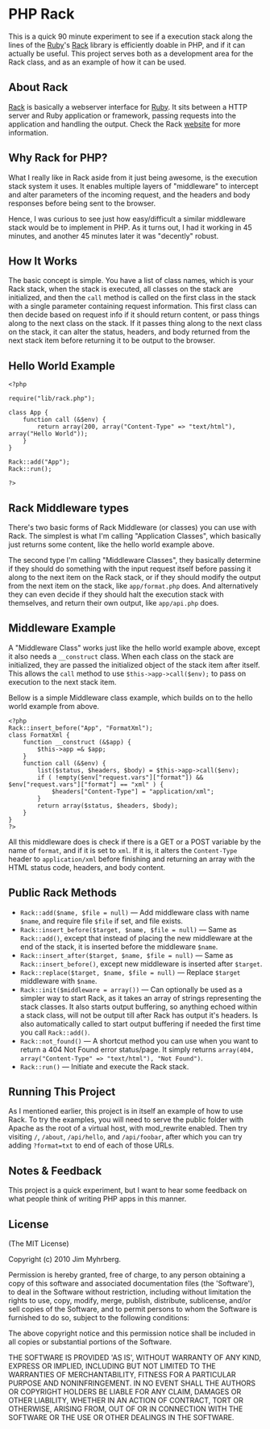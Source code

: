 # PHP Rack

This is a quick 90 minute experiment to see if a execution stack along the lines of the [Ruby][ruby]'s [Rack][rack] library is efficiently doable in PHP, and if it can actually be useful. This project serves both as a development area for the Rack class, and as an example of how it can be used.


## About Rack

[Rack][rack] is basically a webserver interface for [Ruby][ruby]. It sits between a HTTP server and Ruby application or framework, passing requests into the application and handling the output. Check the Rack [website][rack] for more information.


## Why Rack for PHP?

What I really like in Rack aside from it just being awesome, is the execution stack system it uses. It enables multiple layers of "middleware" to intercept and alter parameters of the incoming request, and the headers and body responses before being sent to the browser.

Hence, I was curious to see just how easy/difficult a similar middleware stack would be to implement in PHP. As it turns out, I had it working in 45 minutes, and another 45 minutes later it was "decently" robust.


## How It Works

The basic concept is simple. You have a list of class names, which is your Rack stack, when the stack is executed, all classes on the stack are initialized, and then the `call` method is called on the first class in the stack with a single parameter containing request information. This first class can then decide based on request info if it should return content, or pass things along to the next class on the stack. If it passes thing along to the next class on the stack, it can alter the status, headers, and body returned from the next stack item before returning it to be output to the browser.


## Hello World Example

    <?php
    
    require("lib/rack.php");
    
    class App {
    	function call (&$env) {
            return array(200, array("Content-Type" => "text/html"), array("Hello World"));
    	}
    }
    
    Rack::add("App");
    Rack::run();
    
    ?>


## Rack Middleware types

There's two basic forms of Rack Middleware (or classes) you can use with Rack. The simplest is what I'm calling "Application Classes", which basically just returns some content, like the hello world example above.

The second type I'm calling "Middleware Classes", they basically determine if they should do something with the input request itself before passing it along to the next item on the Rack stack, or if they should modify the output from the next item on the stack, like `app/format.php` does. And alternatively they can even decide if they should halt the execution stack with themselves, and return their own output, like `app/api.php` does.


## Middleware Example

A "Middleware Class" works just like the hello world example above, except it also needs a `__construct` class. When each class on the stack are initialized, they are passed the initialized object of the stack item after itself. This allows the `call` method to use `$this->app->call($env);` to pass on execution to the next stack item.

Bellow is a simple Middleware class example, which builds on to the hello world example from above.

    <?php
    Rack::insert_before("App", "FormatXml");
    class FormatXml {
    	function __construct (&$app) {
    		$this->app =& $app;
    	}
    	function call (&$env) {
    		list($status, $headers, $body) = $this->app->call($env);
			if ( !empty($env["request.vars"]["format"]) && $env["request.vars"]["format"] == "xml" ) {
				$headers["Content-Type"] = "application/xml";
			}
    		return array($status, $headers, $body);
    	}
    }
    ?>

All this middleware does is check if there is a GET or a POST variable by the name of `format`, and if it is set to `xml`. If it is, it alters the `Content-Type` header to `application/xml` before finishing and returning an array with the HTML status code, headers, and body content.


## Public Rack Methods

* `Rack::add($name, $file = null)` — Add middleware class with name `$name`, and require file `$file` if set, and file exists.
* `Rack::insert_before($target, $name, $file = null)` — Same as `Rack::add()`, except that instead of placing the new middleware at the end of the stack, it is inserted before the middleware `$name`.
* `Rack::insert_after($target, $name, $file = null)` — Same as `Rack::insert_before()`, except new middleware is inserted after `$target`.
* `Rack::replace($target, $name, $file = null)` — Replace `$target` middleware with `$name`.
* `Rack::init($middleware = array())` — Can optionally be used as a simpler way to start Rack, as it takes an array of strings representing the stack classes. It also starts output buffering, so anything echoed within a stack class, will not be output till after Rack has output it's headers. Is also automatically called to start output buffering if needed the first time you call `Rack::add()`.
* `Rack::not_found()` — A shortcut method you can use when you want to return a 404 Not Found error status/page. It simply returns `array(404, array("Content-Type" => "text/html"), "Not Found")`.
* `Rack::run()` — Initiate and execute the Rack stack.


## Running This Project

As I mentioned earlier, this project is in itself an example of how to use Rack. To try the examples, you will need to serve the public folder with Apache as the root of a virtual host, with mod_rewrite enabled. Then try visiting `/`, `/about`, `/api/hello`, and `/api/foobar`, after which you can try adding `?format=txt` to end of each of those URLs.


## Notes & Feedback

This project is a quick experiment, but I want to hear some feedback on what people think of writing PHP apps in this manner.


## License

(The MIT License)

Copyright (c) 2010 Jim Myhrberg.

Permission is hereby granted, free of charge, to any person obtaining
a copy of this software and associated documentation files (the
'Software'), to deal in the Software without restriction, including
without limitation the rights to use, copy, modify, merge, publish,
distribute, sublicense, and/or sell copies of the Software, and to
permit persons to whom the Software is furnished to do so, subject to
the following conditions:

The above copyright notice and this permission notice shall be
included in all copies or substantial portions of the Software.

THE SOFTWARE IS PROVIDED 'AS IS', WITHOUT WARRANTY OF ANY KIND,
EXPRESS OR IMPLIED, INCLUDING BUT NOT LIMITED TO THE WARRANTIES OF
MERCHANTABILITY, FITNESS FOR A PARTICULAR PURPOSE AND NONINFRINGEMENT.
IN NO EVENT SHALL THE AUTHORS OR COPYRIGHT HOLDERS BE LIABLE FOR ANY
CLAIM, DAMAGES OR OTHER LIABILITY, WHETHER IN AN ACTION OF CONTRACT,
TORT OR OTHERWISE, ARISING FROM, OUT OF OR IN CONNECTION WITH THE
SOFTWARE OR THE USE OR OTHER DEALINGS IN THE SOFTWARE.




[rack]: http://rack.rubyforge.org/
[ruby]: http://www.ruby-lang.org/
